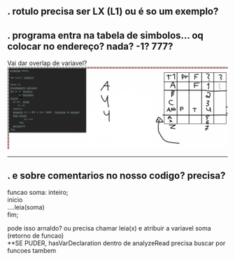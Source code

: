 .
rotulo precisa ser LX (L1) ou é so um exemplo?
---------------
.
programa entra na tabela de simbolos... oq colocar no endereço? nada? -1? 777?
---------------
Vai dar overlap de variavel?
![Lulang](p1.png)

---------------
.
e sobre comentarios no nosso codigo? precisa?
----------------
funcao soma: inteiro;  
inicio  
....leia(soma)  
fim;

pode isso arnaldo? ou precisa chamar leia(x) e atribuir a variavel soma (retorno de funcao)  
**SE PUDER, hasVarDeclaration dentro de analyzeRead precisa buscar por funcoes tambem